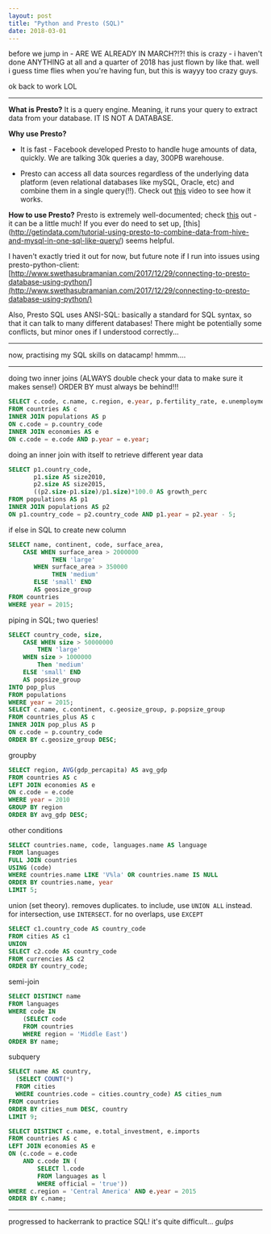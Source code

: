 ```yaml
---
layout: post
title: "Python and Presto (SQL)"
date: 2018-03-01
---
```


before we jump in - ARE WE ALREADY IN MARCH?!?! this is crazy - i haven't done ANYTHING at all and a quarter of 2018 has just flown by like that. well i guess time flies when you're having fun, but this is wayyy too crazy guys.

ok back to work LOL

---

__What is Presto?__
It is a query engine. Meaning, it runs your query to extract data from your database. IT IS NOT A DATABASE.

__Why use Presto?__
- It is fast - Facebook developed Presto to handle huge amounts of data, quickly. We are talking 30k queries a day, 300PB warehouse.

- Presto can access all data sources regardless of the underlying data platform (even relational databases like mySQL, Oracle, etc) and combine them in a single query(!!). Check out [this](https://www.linkedin.com/learning/presto-essentials-data-science/combine-data-sources) video to see how it works.

__How to use Presto?__
Presto is extremely well-documented; check [this](https://prestodb.io/docs/current/) out - it can be a little much! If you ever do need to set up, [this] (http://getindata.com/tutorial-using-presto-to-combine-data-from-hive-and-mysql-in-one-sql-like-query/) seems helpful.

I haven't exactly tried it out for now, but future note if I run into issues using presto-python-client:
[http://www.swethasubramanian.com/2017/12/29/connecting-to-presto-database-using-python/](http://www.swethasubramanian.com/2017/12/29/connecting-to-presto-database-using-python/)

Also, Presto SQL uses ANSI-SQL: basically a standard for SQL syntax, so that it can talk to many different databases! There might be potentially some conflicts, but minor ones if I understood correctly...

---

now, practising my SQL skills on datacamp! hmmm....

---

doing two inner joins (ALWAYS double check your data to make sure it makes sense!)
ORDER BY must always be behind!!!

```SQL
SELECT c.code, c.name, c.region, e.year, p.fertility_rate, e.unemployment_rate
FROM countries AS c
INNER JOIN populations AS p
ON c.code = p.country_code 
INNER JOIN economies AS e
ON c.code = e.code AND p.year = e.year;
```

doing an inner join with itself to retrieve different year data

```SQL
SELECT p1.country_code, 
       p1.size AS size2010,
       p2.size AS size2015,
       ((p2.size-p1.size)/p1.size)*100.0 AS growth_perc
FROM populations AS p1
INNER JOIN populations AS p2
ON p1.country_code = p2.country_code AND p1.year = p2.year - 5;
```

if else in SQL to create new column

```SQL
SELECT name, continent, code, surface_area,
    CASE WHEN surface_area > 2000000
            THEN 'large'
       WHEN surface_area > 350000
            THEN 'medium'
       ELSE 'small' END
       AS geosize_group
FROM countries
WHERE year = 2015;
```

piping in SQL; two queries!

```SQL
SELECT country_code, size,
    CASE WHEN size > 50000000
        THEN 'large'
    WHEN size > 1000000
        Then 'medium'
    ELSE 'small' END
    AS popsize_group
INTO pop_plus
FROM populations
WHERE year = 2015;
SELECT c.name, c.continent, c.geosize_group, p.popsize_group
FROM countries_plus AS c
INNER JOIN pop_plus AS p
ON c.code = p.country_code
ORDER BY c.geosize_group DESC;
```

groupby

```SQL
SELECT region, AVG(gdp_percapita) AS avg_gdp
FROM countries AS c
LEFT JOIN economies AS e
ON c.code = e.code
WHERE year = 2010
GROUP BY region
ORDER BY avg_gdp DESC;
```

other conditions

```SQL
SELECT countries.name, code, languages.name AS language
FROM languages
FULL JOIN countries
USING (code)
WHERE countries.name LIKE 'V%la' OR countries.name IS NULL
ORDER BY countries.name, year
LIMIT 5;
```

union (set theory). removes duplicates. to include, use `UNION ALL` instead.<br>
for intersection, use `INTERSECT`. for no overlaps, use `EXCEPT`

```SQL
SELECT c1.country_code AS country_code
FROM cities AS c1
UNION
SELECT c2.code AS country_code
FROM currencies AS c2
ORDER BY country_code;
```

semi-join

```SQL
SELECT DISTINCT name
FROM languages
WHERE code IN
    (SELECT code
    FROM countries
    WHERE region = 'Middle East')
ORDER BY name;
```

subquery

```SQL
SELECT name AS country,
  (SELECT COUNT(*)
  FROM cities
  WHERE countries.code = cities.country_code) AS cities_num
FROM countries
ORDER BY cities_num DESC, country
LIMIT 9;
```

```SQL
SELECT DISTINCT c.name, e.total_investment, e.imports
FROM countries AS c
LEFT JOIN economies AS e
ON (c.code = e.code
    AND c.code IN (
        SELECT l.code
        FROM languages as l
        WHERE official = 'true'))
WHERE c.region = 'Central America' AND e.year = 2015
ORDER BY c.name;
```


---

progressed to hackerrank to practice SQL! it's quite difficult... _gulps_